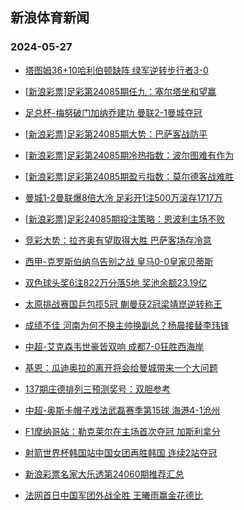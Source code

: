 ## 新浪体育新闻 
### 2024-05-27

+ [塔图姆36+10哈利伯顿缺阵 绿军逆转步行者3-0](https://sports.sina.com.cn/basketball/nba/2024-05-26/doc-inawppry3604424.shtml)

+ [[新浪彩票]足彩第24085期任九：塞尔塔坐和望赢](https://sports.sina.com.cn/l/2024-05-26/doc-inawpcae3818416.shtml)

+ [足总杯-梅努破门加纳乔建功 曼联2-1曼城夺冠](https://sports.sina.com.cn/g/pl/2024-05-26/doc-inawpazx5145620.shtml)

+ [[新浪彩票]足彩第24085期大势：巴萨客战防平](https://sports.sina.com.cn/l/2024-05-26/doc-inawpazx5156962.shtml)

+ [[新浪彩票]足彩第24085期冷热指数：波尔图难有作为](https://sports.sina.com.cn/l/2024-05-26/doc-inawpiiv5028698.shtml)

+ [[新浪彩票]足彩第24085期盈亏指数：莫尔德客战难胜](https://sports.sina.com.cn/l/2024-05-26/doc-inawpika3688615.shtml)

+ [曼城1-2曼联爆8倍大冷 足彩开1注500万滚存1717万](https://sports.sina.com.cn/l/2024-05-26/doc-inawpazx5153398.shtml)

+ [[新浪彩票]足彩24085期投注策略：恩波利主场不败](https://sports.sina.com.cn/l/2024-05-26/doc-inawpika3688024.shtml)

+ [竞彩大势：拉齐奥有望取得大胜 巴萨客场存冷意](https://sports.sina.com.cn/l/2024-05-26/doc-inawpika3699924.shtml)

+ [西甲-克罗斯伯纳乌告别之战 皇马0-0皇家贝蒂斯](https://sports.sina.com.cn/g/laliga/2024-05-26/doc-inawpazx5153293.shtml)

+ [双色球头奖6注822万分落5地 奖池余额23.19亿](https://sports.sina.com.cn/l/2024-05-26/doc-inawqkvi4542177.shtml)

+ [太原挑战赛国乒包揽5冠 蒯曼获2冠梁靖崑逆转称王](https://sports.sina.com.cn/others/pingpang/2024-05-26/doc-inawqrcn3084948.shtml)

+ [成绩不佳 河南为何不换主帅换副总？杨晨接替李玮锋](https://sports.sina.com.cn/china/2024-05-22/doc-inawatps3285679.shtml)

+ [中超-艾克森韦世豪皆双响 成都7-0狂胜西海岸](https://sports.sina.com.cn/china/j/2024-05-26/doc-inawqkvq3208569.shtml)

+ [基恩：瓜迪奥拉的离开将会给曼城带来一个大问题](https://sports.sina.com.cn/g/2024-05-26/doc-inawqrcn3097543.shtml)

+ [137期庄德排列三预测奖号：双胆参考](https://sports.sina.com.cn/l/2024-05-26/doc-inawptxw3508475.shtml)

+ [中超-奥斯卡帽子戏法武磊赛季第15球 海港4-1沧州](https://sports.sina.com.cn/china/j/2024-05-26/doc-inawqrcn3081180.shtml)

+ [F1摩纳哥站：勒克莱尔在主场首次夺冠 加斯利拿分](https://sports.sina.com.cn/motorracing/f1/newsall/2024-05-27/doc-inawqvmc4312390.shtml)

+ [射箭世界杯韩国站中国女团再胜韩国 连续2站夺冠](https://sports.sina.com.cn/others/shot/2024-05-26/doc-inawptxr4836223.shtml)

+ [新浪彩票名家大乐透第24060期推荐汇总](https://sports.sina.com.cn/l/2024-05-26/doc-inawpyfu3388279.shtml)

+ [法网首日中国军团外战全胜 王曦雨赢金花德比](https://sports.sina.com.cn/tennis/china/2024-05-27/doc-inawrfze2775681.shtml)

